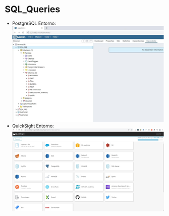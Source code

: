 # SQL_Queries
* PostgreSQL Entorno:
![./](./PostgreSQLEntorno.jpg)
* QuickSight Entorno:
![./](./QuickSightEntorno.jpg)